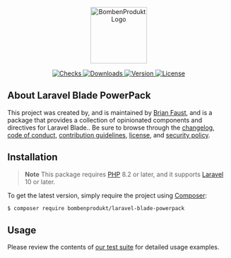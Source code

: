 <p align="center">
    <a href="https://bombenprodukt.com" target="_blank">
        <img src="https://raw.githubusercontent.com/faustbrian/assets/main/logo-text.svg" width="128" alt="BombenProdukt Logo" />
    </a>
</p>

<p align="center">
    <a href="https://github.com/faustbrian/laravel-blade-powerpack/actions">
        <img src="https://badge.sh/github/check-runs/BombenProdukt/laravel-blade-powerpack" alt="Checks" />
    </a>
    <a href="https://packagist.org/packages/bombenprodukt/laravel-blade-powerpack">
        <img src="https://badge.sh/packagist/downloads/BombenProdukt/laravel-blade-powerpack" alt="Downloads" />
    </a>
    <a href="https://packagist.org/packages/bombenprodukt/laravel-blade-powerpack">
        <img src="https://badge.sh/packagist/version/BombenProdukt/laravel-blade-powerpack" alt="Version" />
    </a>
    <a href="https://packagist.org/packages/bombenprodukt/laravel-blade-powerpack">
        <img src="https://badge.sh/packagist/license/BombenProdukt/laravel-blade-powerpack" alt="License" />
    </a>
</p>

## About Laravel Blade PowerPack

This project was created by, and is maintained by [Brian Faust](https://github.com/faustbrian), and is a package that provides a collection of opinionated components and directives for Laravel Blade.. Be sure to browse through the [changelog](CHANGELOG.md), [code of conduct](.github/CODE_OF_CONDUCT.md), [contribution guidelines](.github/CONTRIBUTING.md), [license](LICENSE), and [security policy](.github/SECURITY.md).

## Installation

> **Note**
> This package requires [PHP](https://www.php.net/) 8.2 or later, and it supports [Laravel](https://laravel.com/) 10 or later.

To get the latest version, simply require the project using [Composer](https://getcomposer.org/):

```bash
$ composer require bombenprodukt/laravel-blade-powerpack
```

## Usage

Please review the contents of [our test suite](/tests) for detailed usage examples.
